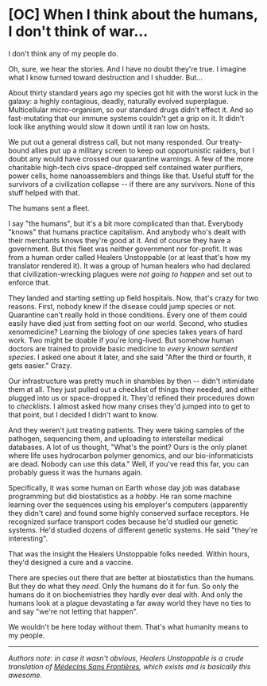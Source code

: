 # [OC] When I think about the humans, I don't think of war...

I don't think any of my people do.

Oh, sure, we hear the stories.  And I have no doubt they're true.  I imagine what I know turned toward destruction and I shudder.  But...

About thirty standard years ago my species got hit with the worst luck in the galaxy: a highly contagious, deadly, naturally evolved superplague.  Multicellular micro-organism, so our standard drugs didn't effect it.  And so fast-mutating that our immune systems couldn't get a grip on it.  It didn't look like anything would slow it down until it ran low on hosts.

We put out a general distress call, but not many responded.  Our treaty-bound allies put up a military screen to keep out opportunistic raiders, but I doubt any would have crossed our quarantine warnings.  A few of the more charitable high-tech civs space-dropped self contained water purifiers, power cells, home nanoassemblers and things like that.  Useful stuff for the survivors of a civilization collapse -- if there are any survivors.  None of this stuff helped with that.

The humans sent a fleet.

I say "the humans", but it's a bit more complicated than that.  Everybody "knows" that humans practice capitalism.  And anybody who's dealt with their merchants knows they're good at it.  And of course they have a government.  But this fleet was neither government nor for-profit.  It was from a human order called Healers Unstoppable (or at least that's how my translator rendered it).  It was a group of human healers who had declared that civilization-wrecking plagues were *not going to happen* and set out to enforce that.

They landed and starting setting up field hospitals.  Now, that's crazy for two reasons.  First, nobody knew if the disease could jump species or not.  Quarantine can't really hold in those conditions.  Every one of them could easily have died just from setting foot on our world.  Second, who studies xenomedicine?  Learning the biology of *one* species takes years of hard work.  Two might be doable if you're long-lived.  But somehow human doctors are trained to provide basic medicine to *every known sentient species*.  I asked one about it later, and she said "After the third or fourth, it gets easier."  Crazy.

Our infrastructure was pretty much in shambles by then -- didn't intimidate them at all.  They just pulled out a checklist of things they needed, and either plugged into us or space-dropped it.  They'd refined their procedures down to *checklists*.  I almost asked how many crises they'd jumped into to get to that point, but I decided I didn't want to know.

And they weren't just treating patients.  They were taking samples of the pathogen, sequencing them, and uploading to interstellar medical databases.  A lot of us thought, "What's the point?  Ours is the only planet where life uses hydrocarbon polymer genomics, and our bio-informaticists are dead.  Nobody can use this data."  Well, if you've read this far, you can probably guess it was the humans again.

Specifically, it was some human on Earth whose day job was database programming but did biostatistics as a *hobby*.  He ran some machine learning over the sequences using his employer's computers (apparently they didn't care) and found some highly conserved surface receptors.  He recognized surface transport codes because he'd studied our genetic systems.  He'd studied dozens of different genetic systems.  He said "they're interesting".

That was the insight the Healers Unstoppable folks needed.  Within hours, they'd designed a cure and a vaccine.

There are species out there that are better at biostatistics than the humans.  But they do what they *need*.  Only the humans do it for fun.  So only the humans do it on biochemistries they hardly ever deal with.  And only the humans look at a plague devastating a far away world they have no ties to and say "we're not letting that happen".

We wouldn't be here today without them.  That's what humanity means to my people.

*****

*Authors note: in case it wasn't obvious, Healers Unstoppable is a crude translation of [Médecins Sans Frontières](http://www.doctorswithoutborders.org), which exists and is basically this awesome.*